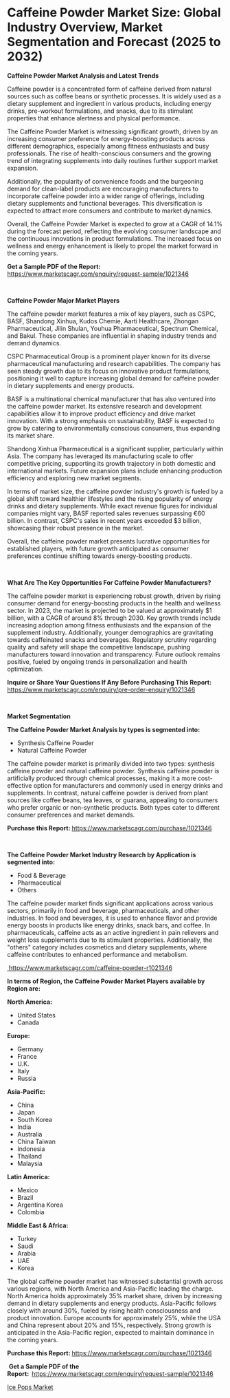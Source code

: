 <p><h1>Caffeine Powder Market Size: Global Industry Overview, Market Segmentation and Forecast (2025 to 2032)</h1></p><p><strong>Caffeine Powder Market Analysis and Latest Trends</strong></p>
<p><p>Caffeine powder is a concentrated form of caffeine derived from natural sources such as coffee beans or synthetic processes. It is widely used as a dietary supplement and ingredient in various products, including energy drinks, pre-workout formulations, and snacks, due to its stimulant properties that enhance alertness and physical performance.</p><p>The Caffeine Powder Market is witnessing significant growth, driven by an increasing consumer preference for energy-boosting products across different demographics, especially among fitness enthusiasts and busy professionals. The rise of health-conscious consumers and the growing trend of integrating supplements into daily routines further support market expansion. </p><p>Additionally, the popularity of convenience foods and the burgeoning demand for clean-label products are encouraging manufacturers to incorporate caffeine powder into a wider range of offerings, including dietary supplements and functional beverages. This diversification is expected to attract more consumers and contribute to market dynamics. </p><p>Overall, the Caffeine Powder Market is expected to grow at a CAGR of 14.1% during the forecast period, reflecting the evolving consumer landscape and the continuous innovations in product formulations. The increased focus on wellness and energy enhancement is likely to propel the market forward in the coming years.</p></p>
<p><strong>Get a Sample PDF of the Report:&nbsp;</strong> <a href="https://www.marketscagr.com/enquiry/request-sample/1021346?utm_campaign=1166&utm_medium=2&utm_source=Github&utm_content=ia&utm_term=07042025&utm_id=caffeine-powder">https://www.marketscagr.com/enquiry/request-sample/1021346</a></p>
<p>&nbsp;</p>
<p><strong>Caffeine Powder Major Market Players</strong></p>
<p><p>The caffeine powder market features a mix of key players, such as CSPC, BASF, Shandong Xinhua, Kudos Chemie, Aarti Healthcare, Zhongan Pharmaceutical, Jilin Shulan, Youhua Pharmaceutical, Spectrum Chemical, and Bakul. These companies are influential in shaping industry trends and demand dynamics.</p><p>CSPC Pharmaceutical Group is a prominent player known for its diverse pharmaceutical manufacturing and research capabilities. The company has seen steady growth due to its focus on innovative product formulations, positioning it well to capture increasing global demand for caffeine powder in dietary supplements and energy products.</p><p>BASF is a multinational chemical manufacturer that has also ventured into the caffeine powder market. Its extensive research and development capabilities allow it to improve product efficiency and drive market innovation. With a strong emphasis on sustainability, BASF is expected to grow by catering to environmentally conscious consumers, thus expanding its market share.</p><p>Shandong Xinhua Pharmaceutical is a significant supplier, particularly within Asia. The company has leveraged its manufacturing scale to offer competitive pricing, supporting its growth trajectory in both domestic and international markets. Future expansion plans include enhancing production efficiency and exploring new market segments.</p><p>In terms of market size, the caffeine powder industry's growth is fueled by a global shift toward healthier lifestyles and the rising popularity of energy drinks and dietary supplements. While exact revenue figures for individual companies might vary, BASF reported sales revenues surpassing €60 billion. In contrast, CSPC's sales in recent years exceeded $3 billion, showcasing their robust presence in the market.</p><p>Overall, the caffeine powder market presents lucrative opportunities for established players, with future growth anticipated as consumer preferences continue shifting towards energy-boosting products.</p></p>
<p>&nbsp;</p>
<p><strong>What Are The Key Opportunities For Caffeine Powder Manufacturers?</strong></p>
<p><p>The caffeine powder market is experiencing robust growth, driven by rising consumer demand for energy-boosting products in the health and wellness sector. In 2023, the market is projected to be valued at approximately $1 billion, with a CAGR of around 8% through 2030. Key growth trends include increasing adoption among fitness enthusiasts and the expansion of the supplement industry. Additionally, younger demographics are gravitating towards caffeinated snacks and beverages. Regulatory scrutiny regarding quality and safety will shape the competitive landscape, pushing manufacturers toward innovation and transparency. Future outlook remains positive, fueled by ongoing trends in personalization and health optimization.</p></p>
<p><strong>Inquire or Share Your Questions If Any Before Purchasing This Report:</strong> <a href="https://www.marketscagr.com/enquiry/pre-order-enquiry/1021346?utm_campaign=1166&utm_medium=2&utm_source=Github&utm_content=ia&utm_term=07042025&utm_id=caffeine-powder">https://www.marketscagr.com/enquiry/pre-order-enquiry/1021346</a></p>
<p>&nbsp;</p>
<p><strong>Market Segmentation</strong></p>
<p><strong>The Caffeine Powder Market Analysis by types is segmented into:</strong></p>
<p><ul><li>Synthesis Caffeine Powder</li><li>Natural Caffeine Powder</li></ul></p>
<p><p>The caffeine powder market is primarily divided into two types: synthesis caffeine powder and natural caffeine powder. Synthesis caffeine powder is artificially produced through chemical processes, making it a more cost-effective option for manufacturers and commonly used in energy drinks and supplements. In contrast, natural caffeine powder is derived from plant sources like coffee beans, tea leaves, or guarana, appealing to consumers who prefer organic or non-synthetic products. Both types cater to different consumer preferences and market demands.</p></p>
<p><strong>Purchase this Report:&nbsp;</strong><a href="https://www.marketscagr.com/purchase/1021346?utm_campaign=1166&utm_medium=2&utm_source=Github&utm_content=ia&utm_term=07042025&utm_id=caffeine-powder">https://www.marketscagr.com/purchase/1021346</a></p>
<p>&nbsp;</p>
<p><strong>The Caffeine Powder Market Industry Research by Application is segmented into:</strong></p>
<p><ul><li>Food & Beverage</li><li>Pharmaceutical</li><li>Others</li></ul></p>
<p><p>The caffeine powder market finds significant applications across various sectors, primarily in food and beverage, pharmaceuticals, and other industries. In food and beverages, it is used to enhance flavor and provide energy boosts in products like energy drinks, snack bars, and coffee. In pharmaceuticals, caffeine acts as an active ingredient in pain relievers and weight loss supplements due to its stimulant properties. Additionally, the "others" category includes cosmetics and dietary supplements, where caffeine contributes to enhanced performance and metabolism.</p></p>
<p><a href="https://www.marketscagr.com/caffeine-powder-r1021346?utm_campaign=1166&utm_medium=2&utm_source=Github&utm_content=ia&utm_term=07042025&utm_id=caffeine-powder">&nbsp;https://www.marketscagr.com/caffeine-powder-r1021346</a></p>
<p><strong>In terms of Region, the Caffeine Powder Market Players available by Region are:</strong></p>
<p>
    <p> <strong> North America: </strong>
        <ul>
            <li>United States</li>
            <li>Canada</li>
        </ul>
        </p> 
    <p> <strong> Europe: </strong>
        <ul>
            <li>Germany</li>
            <li>France</li>
            <li>U.K.</li>
            <li>Italy</li>
            <li>Russia</li>
        </ul>
        </p> 
    <p> <strong> Asia-Pacific: </strong>
        <ul>
            <li>China</li>
            <li>Japan</li>
            <li>South Korea</li>
            <li>India</li>
            <li>Australia</li>
            <li>China Taiwan</li>
            <li>Indonesia</li>
            <li>Thailand</li>
            <li>Malaysia</li>
        </ul>
        </p> 
    <p> <strong> Latin America: </strong>
        <ul>
            <li>Mexico</li>
            <li>Brazil</li>
            <li>Argentina Korea</li>
            <li>Colombia</li>
        </ul>
        </p> 
    <p> <strong> Middle East & Africa: </strong>
        <ul>
            <li>Turkey</li>
            <li>Saudi</li>
            <li>Arabia</li>
            <li>UAE</li>
            <li>Korea</li>
        </ul>
    </p>
    </p>
<p><p>The global caffeine powder market has witnessed substantial growth across various regions, with North America and Asia-Pacific leading the charge. North America holds approximately 35% market share, driven by increasing demand in dietary supplements and energy products. Asia-Pacific follows closely with around 30%, fueled by rising health consciousness and product innovation. Europe accounts for approximately 25%, while the USA and China represent about 20% and 15%, respectively. Strong growth is anticipated in the Asia-Pacific region, expected to maintain dominance in the coming years.</p></p>
<p><strong>Purchase this Report: </strong><a href="https://www.marketscagr.com/purchase/1021346?utm_campaign=1166&utm_medium=2&utm_source=Github&utm_content=ia&utm_term=07042025&utm_id=caffeine-powder">https://www.marketscagr.com/purchase/1021346</a></p>
<p>&nbsp;<strong>Get a Sample PDF of the Report:&nbsp;&nbsp;</strong><a href="https://www.marketscagr.com/enquiry/request-sample/1021346?utm_campaign=1166&utm_medium=2&utm_source=Github&utm_content=ia&utm_term=07042025&utm_id=caffeine-powder">https://www.marketscagr.com/enquiry/request-sample/1021346</a></p>
<p><strong></strong></p>
<p><p><a href="https://github.com/baetahassaz6/Market-Research-Report-List-1/blob/main/ice-pops-market.md?utm_campaign=1166&utm_medium=2&utm_source=Github&utm_content=ia&utm_term=07042025&utm_id=caffeine-powder">Ice Pops Market</a></p></p>